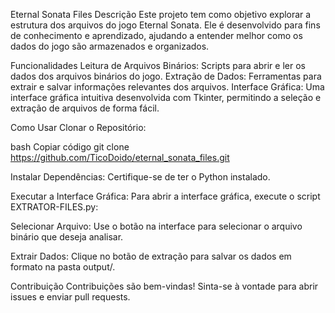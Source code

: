 Eternal Sonata Files
Descrição
Este projeto tem como objetivo explorar a estrutura dos arquivos do jogo Eternal Sonata.
Ele é desenvolvido para fins de conhecimento e aprendizado, ajudando a entender melhor como os dados do jogo são armazenados e organizados.

Funcionalidades
Leitura de Arquivos Binários: Scripts para abrir e ler os dados dos arquivos binários do jogo.
Extração de Dados: Ferramentas para extrair e salvar informações relevantes dos arquivos.
Interface Gráfica: Uma interface gráfica intuitiva desenvolvida com Tkinter,
permitindo a seleção e extração de arquivos de forma fácil.

Como Usar
Clonar o Repositório:

bash
Copiar código
git clone https://github.com/TicoDoido/eternal_sonata_files.git

Instalar Dependências:
Certifique-se de ter o Python instalado.

Executar a Interface Gráfica:
Para abrir a interface gráfica, execute o script EXTRATOR-FILES.py:

Selecionar Arquivo:
Use o botão na interface para selecionar o arquivo binário que deseja analisar.

Extrair Dados:
Clique no botão de extração para salvar os dados em formato na pasta output/.

Contribuição
Contribuições são bem-vindas! Sinta-se à vontade para abrir issues e enviar pull requests.
